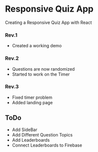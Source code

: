 # Responsive Quiz App
 Creating a Responsive Quiz App with React

<h3>Rev.1</h3> 
<ul> 
    <li>Created a working demo</li>
</ul>

<h3>Rev.2</h3>
<ul>
    <li>Questions are now randomized</li>
    <li>Started to work on the Timer </li>
</ul>

<h3>Rev.3</h3>
<ul>
    <li>Fixed timer problem</li>
    <li>Added landing page </li>
</ul>

<h2>ToDo</h2>
<ul>
    <li>Add SideBar</li>
    <li>Add Different Question Topics </li>
    <li>Add Leaderboards </li>
    <li>Connect Leaderboards to Firebase </li>
</ul>